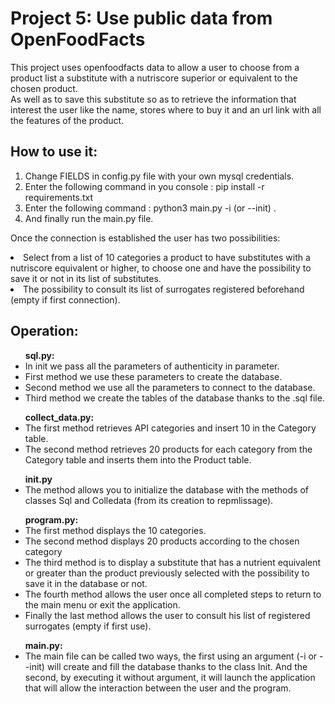 <h1><strong>Project 5: Use public data from OpenFoodFacts</strong></h1>

This project uses openfoodfacts data to allow a user to choose from a product list a substitute with a nutriscore superior or equivalent to the chosen product.   
As well as to save this substitute so as to retrieve the information that interest the user like the name, stores where to buy it and an url link with all the features of the product.

<h2>How to use it:</h2>

<ol>
	<li>Change FIELDS in config.py file with your own mysql credentials.</li>
	<li>Enter the following command in you console : pip install -r requirements.txt</li>
	<li>Enter the following command : python3 main.py -i (or --init) .</li>
	<li>And finally run the main.py file.</li>
</ol>

Once the connection is established the user has two possibilities: 
<li>Select from a list of 10 categories a product to have substitutes with a nutriscore equivalent or higher, 
to choose one and have the possibility to save it or not in its list of substitutes.</li>
<li>The possibility to consult its list of surrogates registered beforehand (empty if first connection).</li>

<h2>Operation:</h2>

<ul><strong>sql.py:</strong><br>	
	<li>In init we pass all the parameters of authenticity in parameter.</li>
	<li>First method we use these parameters to create the database.</li>
	<li>Second method we use all the parameters to connect to the database.</li>
	<li>Third method we create the tables of the database thanks to the .sql file.</li>
</ul>

<ul><strong>collect_data.py:</strong><br>
	<li>The first method retrieves API categories and insert 10 in the Category table.</li>
	<li>The second method retrieves 20 products for each category from the Category table and inserts them into the Product table.</li>
</ul>

<ul><strong>init.py</strong><br>
	<li>The method allows you to initialize the database with the methods of classes Sql and Colledata (from its creation to repmlissage).</li>
</ul>

<ul><strong>program.py:</strong><br>
	<li>The first method displays the 10 categories.</li>
	<li>The second method displays 20 products according to the chosen category</li>
	<li>The third method is to display a substitute that has a nutrient equivalent or greater than the product previously selected with the possibility to save it in the database or not.</li>
	<li>The fourth method allows the user once all completed steps to return to the main menu or exit the application.</li>
	<li>Finally the last method allows the user to consult his list of registered surrogates (empty if first use).</li>
</ul>

<ul><strong>main.py:</strong><br>
	<li>The main file can be called two ways, the first using an argument (-i or --init) will create and fill the database thanks to the class Init.
And the second, by executing it without argument, it will launch the application that will allow the interaction between the user and the program.</li>
</ul>